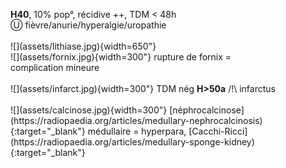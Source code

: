 <figure markdown="span">
    <b>H40</b>, 10% pop°, récidive ++, TDM < 48h
    </br>Ⓤ fièvre/anurie/hyperalgie/uropathie
    </br></br>
    ![](assets/lithiase.jpg){width=650"}
    </br>
    ![](assets/fornix.jpg){width=300"}
    rupture de fornix = complication mineure
    </br></br>
    ![](assets/infarct.jpg){width=300"}
    TDM nég <b>H>50a</b> /!\ infarctus
    </br></br>
    ![](assets/calcinose.jpg){width=300"}
    [néphrocalcinose](https://radiopaedia.org/articles/medullary-nephrocalcinosis){:target="_blank"} médullaire = hyperpara, [Cacchi-Ricci](https://radiopaedia.org/articles/medullary-sponge-kidney){:target="_blank"}
</figure>